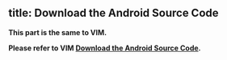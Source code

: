 title: Download the Android Source Code
---

**This part is the same to VIM.**

**Please refer to VIM [Download the Android Source Code](/vim/DownloadAndroidSourceCode.html).**
